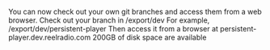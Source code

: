 You can now check out your own git branches and access them from a web browser.
Check out your branch in /export/dev
For example, /export/dev/persistent-player
Then access it from a browser at persistent-player.dev.reelradio.com
200GB of disk space are available
